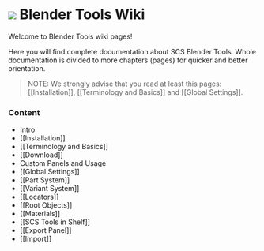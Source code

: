 # ![](https://github.com/SCSSoftware/BlenderTools/blob/master/addon/io_scs_tools/ui/icons/.icon_scs_bt_logo.png?raw=true) Blender Tools Wiki
Welcome to Blender Tools wiki pages!

Here you will find complete documentation about SCS Blender Tools. Whole documentation is divided to more chapters (pages) for quicker and better orientation.

> NOTE: We strongly advise that you read at least this pages: [[Installation]], [[Terminology and Basics]] and [[Global Settings]].

### Content

* Intro
 * [[Installation]]
 * [[Terminology and Basics]]
* [[Download]]
* Custom Panels and Usage
 * [[Global Settings]]
 * [[Part System]]
 * [[Variant System]]
 * [[Locators]]
 * [[Root Objects]]
 * [[Materials]]
 * [[SCS Tools in Shelf]]
 * [[Export Panel]]
 * [[Import]]